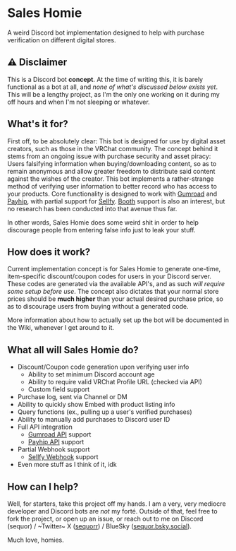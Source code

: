 # Sales Homie
A weird Discord bot implementation designed to help with purchase verification on different digital stores.

## ⚠️ Disclaimer 
This is a Discord bot **concept**. At the time of writing this, it is barely functional as a bot at all, and *none of what's discussed below exists yet*. This will be a lengthy project, as I'm the only one working on it during my off hours and when I'm not sleeping or whatever.

## What's it for?
First off, to be absolutely clear: This bot is designed for use by digital asset creators, such as those in the VRChat community. The concept behind it stems from an ongoing issue with purchase security and asset piracy: Users falsifying information when buying/downloading content, so as to remain anonymous and allow greater freedom to distribute said content against the wishes of the creator. This bot implements a rather-strange method of verifying user information to better record who has access to your products. Core functionality is designed to work with [Gumroad](https://gumroad.com/) and [Payhip](https://payhip.com/), with partial support for [Sellfy](https://sellfy.com/). [Booth](https://booth.pm/en) support is also an interest, but no research has been conducted into that avenue thus far.

In other words, Sales Homie does some weird shit in order to help discourage people from entering false info just to leak your stuff.

## How does it work?
Current implementation concept is for Sales Homie to generate one-time, item-specific discount/coupon codes for users in your Discord server. These codes are generated via the available API's, and as such *will require some setup before use*. The concept also dictates that your normal store prices should be **much higher** than your actual desired purchase price, so as to discourage users from buying without a generated code.

More information about how to actually set up the bot will be documented in the Wiki, whenever I get around to it.

## What all will Sales Homie do?
- Discount/Coupon code generation upon verifying user info
  - Ability to set minimum Discord account age
  - Ability to require valid VRChat Profile URL (checked via API)
  - Custom field support
- Purchase log, sent via Channel or DM
- Ability to quickly show Embed with product listing info
- Query functions (ex., pulling up a user's verified purchases)
- Ability to manually add purchases to Discord user ID
- Full API integration
    - [Gumroad API](https://app.gumroad.com/api) support
    - [Payhip API](https://payhip.com/api-docs/) support
- Partial Webhook support
    - [Sellfy Webhook](https://docs.sellfy.com/article/127-webhooks) support
- Even more stuff as I think of it, idk

## How can I help?
Well, for starters, take this project off my hands. I am a very, very mediocre developer and Discord bots are *not* my forté. Outside of that, feel free to fork the project, or open up an issue, or reach out to me on Discord (sequor) / ~Twitter~ X ([sequorr](https://twitter.com/sequorr)) / BlueSky ([sequor.bsky.social](https://bsky.app/profile/sequor.bsky.social)).

Much love, homies.
